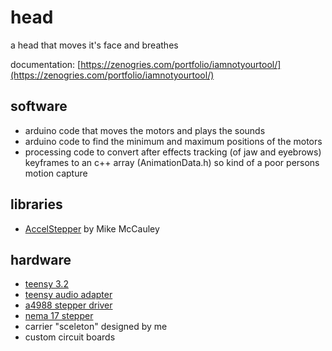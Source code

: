 # head
a head that moves it's face and breathes

documentation: [https://zenogries.com/portfolio/iamnotyourtool/](https://zenogries.com/portfolio/iamnotyourtool/)

## software
* arduino code that moves the motors and plays the sounds
* arduino code to find the minimum and maximum positions of the motors
* processing code to convert after effects tracking (of jaw and eyebrows) keyframes to an c++ array (AnimationData.h) so kind of a poor persons motion capture

## libraries
* [AccelStepper](http://www.airspayce.com/mikem/arduino/AccelStepper/) by Mike McCauley

## hardware
* [teensy 3.2](https://www.pjrc.com/teensy/teensyLC.html)
* [teensy audio adapter](https://www.pjrc.com/store/teensy3_audio.html)
* [a4988 stepper driver](https://www.pololu.com/product/1182)
* [nema 17 stepper](https://www.ebay.de/itm/Nema-17-Stepper-Motor-Schrittmotor-26Ncm-12V-0-4A-4-wire-1m-cable-3D-Printer/392163408983?hash=item5b4ec2bc57:g:sAsAAOSwfB9b2Q9~)
* carrier "sceleton" designed by me
* custom circuit boards
